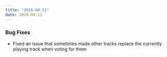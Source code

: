 ```yaml
---
title: "2018-04-11"
date: 2018-04-11
---
```


### Bug Fixes

- Fixed an issue that sometimes made other tracks replace the currently playing track when voting for them